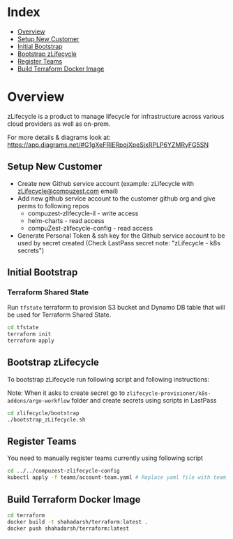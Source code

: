 # Index
- [Overview](#overview)
- [Setup New Customer](#setup-new-customer)
- [Initial Bootstrap](#initial-bootstrap)
- [Bootstrap zLifecycle](#bootstrap-zlifecycle)
- [Register Teams](#register-teams)
- [Build Terraform Docker Image](build-terraform-docker-image)

# Overview

zLifecycle is a product to manage lifecycle for infrastructure across various cloud providers as well as on-prem.

For more details & diagrams look at: https://app.diagrams.net/#G1gXeFRlERpqjXpeSjxRPLP6YZMRyFG5SN

## Setup New Customer

* Create new Github service account (example: zLifecycle with zLifecycle@compuzest.com email)
* Add new github service account to the customer github org and give perms to following repos
    * compuzest-zlifecycle-il - write access
    * helm-charts - read access
    * compuZest-zlifecycle-config - read access
* Generate Personal Token & ssh key for the Github service account to be used by secret created (Check LastPass secret note: "zLifecycle - k8s secrets")

## Initial Bootstrap

### Terraform Shared State

Run `tfstate` terraform to provision S3 bucket and Dynamo DB table that will be used for Terraform Shared State.

```bash
cd tfstate
terraform init
terraform apply
```

## Bootstrap zLifecycle

To bootstrap zLifecycle run following script and following instructions:

Note: When it asks to create secret go to `zlifecycle-provisioner/k8s-addons/argo-workflow` folder
and create secrets using scripts in LastPass

```bash
cd zlifecycle/bootstrap
./bootstrap_zLifecycle.sh
```

## Register Teams

You need to manually register teams currently using following script

```bash
cd ../../compuzest-zlifecycle-config
kubectl apply -f teams/account-team.yaml # Replace yaml file with team name for the team you want to register
```

## Build Terraform Docker Image

```bash
cd terraform
docker build -t shahadarsh/terraform:latest .
docker push shahadarsh/terraform:latest
```
